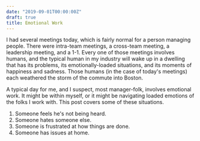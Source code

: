 ```yaml
---
date: "2019-09-01T00:00:00Z"
draft: true
title: Emotional Work
---
```


I had several meetings today, which is fairly normal for a person managing people. There were intra-team meetings, a cross-team meeting, a leadership meeting, and a 1-1. Every one of those meetings involves humans, and the typical human in my industry will wake up in a dwelling that has its problems, its emotionally-loaded situations, and its moments of happiness and sadness. Those humans (in the case of today's meetings) each weathered the storm of the commute into Boston.

A typical day for me, and I suspect, most manager-folk, involves emotional work. It might be within myself, or it might be navigating loaded emotions of the folks I work with. This post covers some of these situations.

1. Someone feels he's not being heard.
1. Someone hates someone else.
1. Someone is frustrated at how things are done.
1. Someone has issues at home.